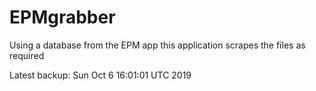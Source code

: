# EPMgrabber
Using a database from the EPM app this application scrapes the files as required


Latest backup: Sun Oct 6 16:01:01 UTC 2019
